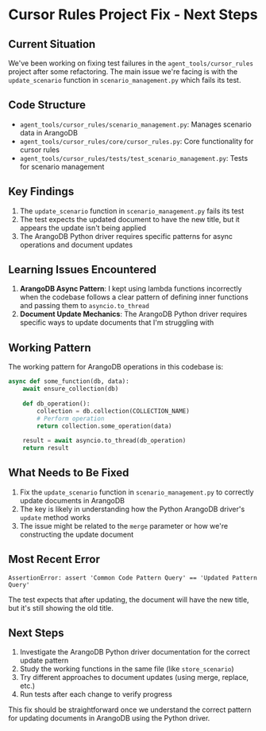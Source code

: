 # Cursor Rules Project Fix - Next Steps

## Current Situation
We've been working on fixing test failures in the `agent_tools/cursor_rules` project after some refactoring. The main issue we're facing is with the `update_scenario` function in `scenario_management.py` which fails its test.

## Code Structure
- `agent_tools/cursor_rules/scenario_management.py`: Manages scenario data in ArangoDB
- `agent_tools/cursor_rules/core/cursor_rules.py`: Core functionality for cursor rules
- `agent_tools/cursor_rules/tests/test_scenario_management.py`: Tests for scenario management

## Key Findings
1. The `update_scenario` function in `scenario_management.py` fails its test
2. The test expects the updated document to have the new title, but it appears the update isn't being applied
3. The ArangoDB Python driver requires specific patterns for async operations and document updates

## Learning Issues Encountered
1. **ArangoDB Async Pattern**: I kept using lambda functions incorrectly when the codebase follows a clear pattern of defining inner functions and passing them to `asyncio.to_thread`
2. **Document Update Mechanics**: The ArangoDB Python driver requires specific ways to update documents that I'm struggling with

## Working Pattern
The working pattern for ArangoDB operations in this codebase is:

```python
async def some_function(db, data):
    await ensure_collection(db)
    
    def db_operation():
        collection = db.collection(COLLECTION_NAME)
        # Perform operation
        return collection.some_operation(data)
    
    result = await asyncio.to_thread(db_operation)
    return result
```

## What Needs to Be Fixed
1. Fix the `update_scenario` function in `scenario_management.py` to correctly update documents in ArangoDB
2. The key is likely in understanding how the Python ArangoDB driver's `update` method works
3. The issue might be related to the `merge` parameter or how we're constructing the update document

## Most Recent Error
```
AssertionError: assert 'Common Code Pattern Query' == 'Updated Pattern Query'
```

The test expects that after updating, the document will have the new title, but it's still showing the old title.

## Next Steps
1. Investigate the ArangoDB Python driver documentation for the correct update pattern
2. Study the working functions in the same file (like `store_scenario`)
3. Try different approaches to document updates (using merge, replace, etc.)
4. Run tests after each change to verify progress

This fix should be straightforward once we understand the correct pattern for updating documents in ArangoDB using the Python driver. 